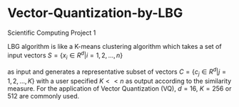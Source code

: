 # Vector-Quantization-by-LBG
Scientific Computing Project 1

LBG algorithm is like a K-means clustering algorithm which takes a set of input vectors $S = \{x_i \in R^d| i = 1, 2, \dots , n\}$ 

as input and generates a representative subset of vectors $C = \{c_j \in R^d| j = 1, 2, \dots , K\}$ with a user specified $K << n$ as output according to the similarity measure. For the application of Vector Quantization (VQ), $d = 16$, $K = 256$ or $512$ are commonly used.

